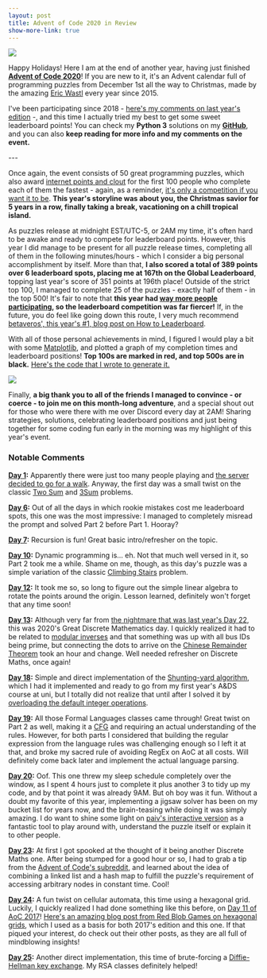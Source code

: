 ```yaml
---
layout: post
title: Advent of Code 2020 in Review
show-more-link: true
---
```


![]({{site.baseurl}}/images/advent-of-code-2020-in-review/header.png)

Happy Holidays! Here I am at the end of another year, having just finished **[Advent of Code 2020](https://adventofcode.com/2020)**! If you are new to it, it's an Advent calendar full of programming puzzles from December 1st all the way to Christmas, made by the amazing [Eric Wastl](http://was.tl/) every year since 2015.

I've been participating since 2018 - [here's my comments on last year's edition]({{site.baseurl}}/advent-of-code-2019-in-review/) -, and this time I actually tried my best to get some sweet leaderboard points! You can check my **Python 3** solutions on my **[GitHub](https://github.com/kanegaegabriel/advent-of-code-2020)**, and you can also **keep reading for more info and my comments on the event.**

<!--more--> ---

Once again, the event consists of 50 great programming puzzles, which also award [internet points and clout](https://adventofcode.com/2020/leaderboard) for the first 100 people who complete each of them the fastest - again, as a reminder, [it's only a competition if you want it to be](https://www.reddit.com/r/adventofcode/comments/e2wjhf/tips_for_getting_on_the_advent_of_code_leaderboard/f90ksek/). **This year's storyline was about you, the Christmas savior for 5 years in a row, finally taking a break, vacationing on a chill tropical island.**

As puzzles release at midnight EST/UTC-5, or 2AM my time, it's often hard to be awake and ready to compete for leaderboard points. However, this year I did manage to be present for all puzzle release times, completing all of them in the following minutes/hours - which I consider a big personal accomplishment by itself. More than that, **I also scored a total of 389 points over 6 leaderboard spots, placing me at 167th on the Global Leaderboard**, topping last year's score of 351 points at 196th place! Outside of the strict top 100, I managed to complete 25 of the puzzles - exactly half of them - in the top 500! It's fair to note that **this year had [way more people participating](https://twitter.com/ericwastl/status/1333876936024743936), so the leaderboard competition was far fiercer!** If, in the future, you do feel like going down this route, I very much recommend [betaveros', this year's #1, blog post on How to Leaderboard](https://blog.vero.site/post/advent-leaderboard).

With all of those personal achievements in mind, I figured I would play a bit with some [Matplotlib](https://matplotlib.org/), and plotted a graph of my completion times and leaderboard positions! **Top 100s are marked in red, and top 500s are in black.** [Here's the code that I wrote to generate it.](https://github.com/kanegaegabriel/advent-of-code-2020/blob/main/time-plots/time-plots.ipynb)

![]({{site.baseurl}}/images/advent-of-code-2020-in-review/time-plot.png)

Finally, **a big thank you to all of the friends I managed to convince - or coerce - to join me on this month-long adventure**, and a special shout out for those who were there with me over Discord every day at 2AM! Sharing strategies, solutions, celebrating leaderboard positions and just being together for some coding fun early in the morning was my highlight of this year's event.

### Notable Comments

**[Day 1](https://adventofcode.com/2020/day/1):** Apparently there were just too many people playing and [the server decided to go for a walk](https://www.reddit.com/r/adventofcode/comments/k4ejjz/2020_day_1_unlock_crash_postmortem/). Anyway, the first day was a small twist on the classic [Two Sum](https://leetcode.com/problems/two-sum/) and [3Sum](https://leetcode.com/problems/3sum/) problems.

**[Day 6](https://adventofcode.com/2020/day/6):** Out of all the days in which rookie mistakes cost me leaderboard spots, this one was the most impressive: I managed to completely misread the prompt and solved Part 2 before Part 1. Hooray?

**[Day 7](https://adventofcode.com/2020/day/7):** Recursion is fun! Great basic intro/refresher on the topic.

**[Day 10](https://adventofcode.com/2020/day/10):** Dynamic programming is... eh. Not that much well versed in it, so Part 2 took me a while. Shame on me, though, as this day's puzzle was a simple variation of the classic [Climbing Stairs](https://leetcode.com/problems/climbing-stairs/) problem.

**[Day 12](https://adventofcode.com/2020/day/12):** It took me so, so long to figure out the simple linear algebra to rotate the points around the origin. Lesson learned, definitely won't forget that any time soon!

**[Day 13](https://adventofcode.com/2020/day/13):** Although very far from [the nightmare that was last year's Day 22](https://adventofcode.com/2019/day/22), this was 2020's Great Discrete Mathematics day. I quickly realized it had to be related to [modular inverses](https://en.wikipedia.org/wiki/Modular_multiplicative_inverse) and that something was up with all bus IDs being prime, but connecting the dots to arrive on the [Chinese Remainder Theorem](https://brilliant.org/wiki/chinese-remainder-theorem/) took an hour and change. Well needed refresher on Discrete Maths, once again!

**[Day 18](https://adventofcode.com/2020/day/18):** Simple and direct implementation of the [Shunting-yard algorithm](https://en.wikipedia.org/wiki/Shunting-yard_algorithm), which I had it implemented and ready to go from my first year's A&DS course at uni, but I totally did not realize that until after I solved it by [overloading the default integer operations](https://realpython.com/operator-function-overloading/#overloading-built-in-operators).

**[Day 19](https://adventofcode.com/2020/day/19):** All those Formal Languages classes came through! Great twist on Part 2 as well, making it a [CFG](https://en.wikipedia.org/wiki/Context-free_grammar) and requiring an actual understanding of the rules. However, for both parts I considered that building the regular expression from the language rules was challenging enough so I left it at that, and broke my sacred rule of avoiding RegEx on AoC at all costs. Will definitely come back later and implement the actual language parsing.

**[Day 20](https://adventofcode.com/2020/day/20):** Oof. This one threw my sleep schedule completely over the window, as I spent 4 hours just to complete it plus another 3 to tidy up my code, and by that point it was already 9AM. But oh boy was it fun. Without a doubt my favorite of this year, implementing a jigsaw solver has been on my bucket list for years now, and the brain-teasing while doing it was simply amazing. I do want to shine some light on [paiv's interactive version](https://paiv.github.io/aoc2020/day/20/) as a fantastic tool to play around with, understand the puzzle itself or explain it to other people.

**[Day 23](https://adventofcode.com/2020/day/23):** At first I got spooked at the thought of it being another Discrete Maths one. After being stumped for a good hour or so, I had to grab a tip from the [Advent of Code's subreddit](https://www.reddit.com/r/adventofcode/), and learned about the idea of combining a linked list and a hash map to fulfill the puzzle's requirement of accessing arbitrary nodes in constant time. Cool!

**[Day 24](https://adventofcode.com/2020/day/24):** A fun twist on cellular automata, this time using a hexagonal grid. Luckily, I quickly realized I had done something like this before, on [Day 11 of AoC 2017](https://adventofcode.com/2017/day/11)! [Here's an amazing blog post from Red Blob Games on hexagonal grids](https://www.redblobgames.com/grids/hexagons/), which I used as a basis for both 2017's edition and this one. If that piqued your interest, do check out their other posts, as they are all full of mindblowing insights!

**[Day 25](https://adventofcode.com/2020/day/25):** Another direct implementation, this time of brute-forcing a [Diffie-Hellman key exchange](https://en.wikipedia.org/wiki/Diffie%E2%80%93Hellman_key_exchange). My RSA classes definitely helped!